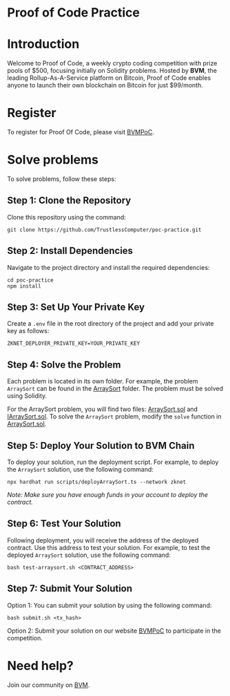 # Proof of Code Practice

# Introduction
Welcome to Proof of Code, a weekly crypto coding competition with prize pools of $500, focusing initially on Solidity problems. Hosted by **BVM**, the leading Rollup-As-A-Service platform on Bitcoin, Proof of Code enables anyone to launch their own blockchain on Bitcoin for just $99/month.

# Register 
To register for Proof Of Code, please visit [BVMPoC](https://bvm.network/PoC).

# Solve problems
To solve problems, follow these steps:
## Step 1: Clone the Repository
Clone this repository using the command:
```
git clone https://github.com/TrustlessComputer/poc-practice.git
```
## Step 2: Install Dependencies
Navigate to the project directory and install the required dependencies:
```
cd poc-practice
npm install 
```
## Step 3: Set Up Your Private Key
Create a `.env` file in the root directory of the project and add your private key as follows:
```
ZKNET_DEPLOYER_PRIVATE_KEY=YOUR_PRIVATE_KEY
```
## Step 4: Solve the Problem
Each problem is located in its own folder. For example, the problem `ArraySort` can be found in the [ArraySort](contracts/ArraySort/) folder. The problem must be solved using Solidity.

For the ArraySort problem, you will find two files: [ArraySort.sol](contracts/ArraySort/ArraySort.sol) and [IArraySort.sol](contracts/ArraySort/IArraySort.sol). To solve the `ArraySort` problem, modify the `solve` function in [ArraySort.sol](contracts/ArraySort/ArraySort.sol).


## Step 5: Deploy Your Solution to BVM Chain
To deploy your solution, run the deployment script. For example, to deploy the `ArraySort` solution, use the following command:

```
npx hardhat run scripts/deployArraySort.ts --network zknet
```

*Note: Make sure you have enough funds in your account to deploy the contract.*

## Step 6: Test Your Solution
Following deployment, you will receive the address of the deployed contract. Use this address to test your solution. For example, to test the deployed `ArraySort` solution, use the following command:
```
bash test-arraysort.sh <CONTRACT_ADDRESS>
```
## Step 7: Submit Your Solution
Option 1:
You can submit your solution by using the following command:
```
bash submit.sh <tx_hash>
```
Option 2:
Submit your solution on our website [BVMPoC](https://bvm.network/PoC) to participate in the competition.
# Need help?
Join our community on [BVM](https://bvm.network/).